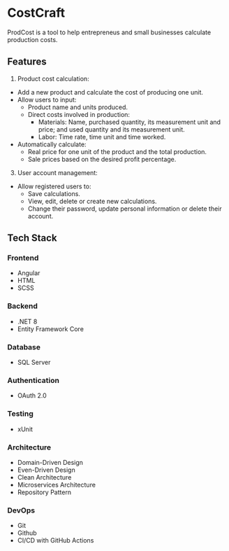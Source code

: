 # CostCraft
ProdCost is a tool to help entrepreneus and small businesses calculate production costs.

## Features
1. Product cost calculation:
  - Add a new product and calculate the cost of producing one unit.
  - Allow users to input:
    - Product name and units produced.
    - Direct costs involved in production:
      - Materials: Name, purchased quantity, its measurement unit and price; and used quantity and its measurement unit.
      - Labor: Time rate, time unit and time worked. 
  - Automatically calculate:
    - Real price for one unit of the product and the total production.
    - Sale prices based on the desired profit percentage.
3. User account management:
  - Allow registered users to:
    - Save calculations.
    - View, edit, delete or create new calculations.
    - Change their password, update personal information or delete their account.

## Tech Stack

### Frontend
- Angular
- HTML
- SCSS

### Backend
- .NET 8
- Entity Framework Core

### Database
- SQL Server

### Authentication
- OAuth 2.0

### Testing
- xUnit

### Architecture
- Domain-Driven Design
- Even-Driven Design
- Clean Architecture
- Microservices Architecture
- Repository Pattern

### DevOps
- Git
- Github
- CI/CD with GitHub Actions
